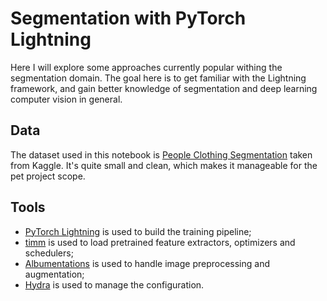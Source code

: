 # Segmentation with PyTorch Lightning

Here I will explore some approaches currently popular withing the segmentation domain.
The goal here is to get familiar with the Lightning framework, and gain better knowledge
of segmentation and deep learning computer vision in general.

## Data

The dataset used in this notebook is
[People Clothing Segmentation](https://www.kaggle.com/datasets/rajkumarl/people-clothing-segmentation)
taken from Kaggle. It's quite small and clean, which makes it manageable
for the pet project scope.

## Tools

- [PyTorch Lightning](https://www.pytorchlightning.ai/) is used to build the training pipeline;
- [timm](https://github.com/huggingface/pytorch-image-models) is used to load pretrained feature extractors, optimizers and schedulers;
- [Albumentations](https://albumentations.ai/) is used to handle image preprocessing and augmentation;
- [Hydra](https://github.com/facebookresearch/hydra) is used to manage the configuration.





